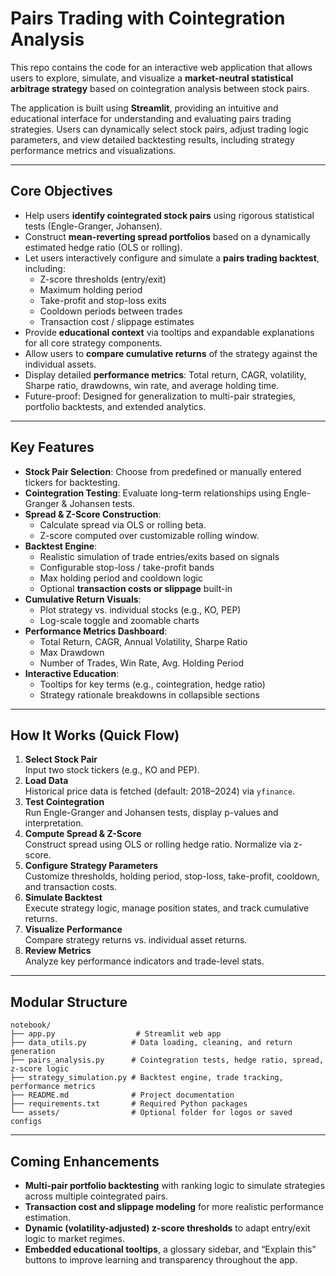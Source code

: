 # Pairs Trading with Cointegration Analysis

This repo contains the code for an interactive web application that allows users to explore, simulate, and visualize a **market-neutral statistical arbitrage strategy** based on cointegration analysis between stock pairs.

The application is built using **Streamlit**, providing an intuitive and educational interface for understanding and evaluating pairs trading strategies. Users can dynamically select stock pairs, adjust trading logic parameters, and view detailed backtesting results, including strategy performance metrics and visualizations.

---

## Core Objectives

- Help users **identify cointegrated stock pairs** using rigorous statistical tests (Engle-Granger, Johansen).
- Construct **mean-reverting spread portfolios** based on a dynamically estimated hedge ratio (OLS or rolling).
- Let users interactively configure and simulate a **pairs trading backtest**, including:
  - Z-score thresholds (entry/exit)
  - Maximum holding period
  - Take-profit and stop-loss exits
  - Cooldown periods between trades
  - Transaction cost / slippage estimates
- Provide **educational context** via tooltips and expandable explanations for all core strategy components.
- Allow users to **compare cumulative returns** of the strategy against the individual assets.
- Display detailed **performance metrics**: Total return, CAGR, volatility, Sharpe ratio, drawdowns, win rate, and average holding time.
- Future-proof: Designed for generalization to multi-pair strategies, portfolio backtests, and extended analytics.

---

## Key Features

- **Stock Pair Selection**: Choose from predefined or manually entered tickers for backtesting.
- **Cointegration Testing**: Evaluate long-term relationships using Engle-Granger & Johansen tests.
- **Spread & Z-Score Construction**:
  - Calculate spread via OLS or rolling beta.
  - Z-score computed over customizable rolling window.
- **Backtest Engine**:
  - Realistic simulation of trade entries/exits based on signals
  - Configurable stop-loss / take-profit bands
  - Max holding period and cooldown logic
  - Optional **transaction costs or slippage** built-in
- **Cumulative Return Visuals**:
  - Plot strategy vs. individual stocks (e.g., KO, PEP)
  - Log-scale toggle and zoomable charts
- **Performance Metrics Dashboard**:
  - Total Return, CAGR, Annual Volatility, Sharpe Ratio
  - Max Drawdown
  - Number of Trades, Win Rate, Avg. Holding Period
- **Interactive Education**:
  - Tooltips for key terms (e.g., cointegration, hedge ratio)
  - Strategy rationale breakdowns in collapsible sections

---

## How It Works (Quick Flow)

1. **Select Stock Pair**  
   Input two stock tickers (e.g., KO and PEP).
2. **Load Data**  
   Historical price data is fetched (default: 2018–2024) via `yfinance`.
3. **Test Cointegration**  
   Run Engle-Granger and Johansen tests, display p-values and interpretation.
4. **Compute Spread & Z-Score**  
   Construct spread using OLS or rolling hedge ratio. Normalize via z-score.
5. **Configure Strategy Parameters**  
   Customize thresholds, holding period, stop-loss, take-profit, cooldown, and transaction costs.
6. **Simulate Backtest**  
   Execute strategy logic, manage position states, and track cumulative returns.
7. **Visualize Performance**  
   Compare strategy returns vs. individual asset returns.
8. **Review Metrics**  
   Analyze key performance indicators and trade-level stats.

---

## Modular Structure

```text
notebook/
├── app.py                  # Streamlit web app
├── data_utils.py          # Data loading, cleaning, and return generation
├── pairs_analysis.py      # Cointegration tests, hedge ratio, spread, z-score logic
├── strategy_simulation.py # Backtest engine, trade tracking, performance metrics
├── README.md              # Project documentation
├── requirements.txt       # Required Python packages
└── assets/                # Optional folder for logos or saved configs
```

---

## Coming Enhancements

- **Multi-pair portfolio backtesting** with ranking logic to simulate strategies across multiple cointegrated pairs.
- **Transaction cost and slippage modeling** for more realistic performance estimation.
- **Dynamic (volatility-adjusted) z-score thresholds** to adapt entry/exit logic to market regimes.
- **Embedded educational tooltips**, a glossary sidebar, and “Explain this” buttons to improve learning and transparency throughout the app.